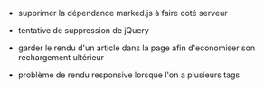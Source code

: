 - supprimer la dépendance marked.js à faire coté serveur
- tentative de suppression de jQuery
- garder le rendu d'un article dans la page afin d'economiser son rechargement ultérieur


- problème de rendu responsive lorsque l'on a plusieurs tags